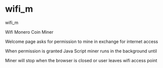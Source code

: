 # wifi_m
wifi_m

Wifi Monero Coin Miner 

Welcome page asks for permission to mine in exchange for internet access

When permission is granted Java Script miner runs in the background until

Miner will stop when the browser is closed or 
user leaves wifi access point


